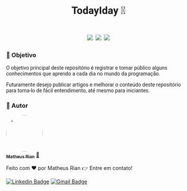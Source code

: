 
<h1 style="font-family: roboto;" align='center'>TodayIday 🚀</h1>

<h1 style="font-family: roboto;" align='center'>
  <img src='https://img.shields.io/static/v1?label=status&message=Desenvolvimento&color=ffd700&style=for-the-badge&logo=Aiqfome'></img>
  <img src='https://img.shields.io/static/v1?label=Evoluindo&message=Sempre&color=4169E1&style=for-the-badge&logo=Accenture'></img>
  <img src='https://img.shields.io/static/v1?label=TodayIday&message=2.0&color=2E8B57&style=for-the-badge&logo=Twoo'></img>
</h1>

### :pushpin: Objetivo

<p style="font-family: roboto;">O objetivo principal deste repositório é registrar e tornar público alguns conhecimentos que aprendo a cada dia no mundo da programação.</p> <p style="font-family: roboto;">Futuramente desejo publicar artigos e melhorar o conteúdo deste repositório para torna-lo de fácil entendimento, até mesmo para iniciantes.</p>

### :trident: Autor 

<a href="https://www.linkedin.com/in/matheus-rian-19b81a183/">
 <img style="border-radius: 50%;" src="https://avatars0.githubusercontent.com/u/53922139?s=460&u=78916fa8ef722becba440780b3f5756e66507bb7&v=4" width="100px;" alt=""/>
 <br />
 <sub><b>Matheus Rian</b></sub></a> <a href="https://www.linkedin.com/in/matheus-rian-19b81a183/" title="MatheusRian">🚀</a>


Feito com ❤️ por Matheus Rian :point_right: Entre em contato!

[![Linkedin Badge](https://img.shields.io/badge/-Matheus-blue?style=flat-square&logo=Linkedin&logoColor=white&link=https://www.linkedin.com/in/tgmarinho/)](https://www.linkedin.com/in/matheus-rian-19b81a183/) [![Gmail Badge](https://img.shields.io/badge/-souzamatheusrian@gmail.com-c14438?style=flat-square&logo=Gmail&logoColor=white&link=mailto:souzamatheusrian@gmail.com)](souzamatheusrian@gmail.com)
